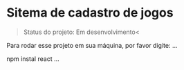 <h1>Sitema de cadastro de jogos</h1>

> Status do projeto: Em desenvolvimento<

Para rodar esse projeto em sua máquina, por favor digite:
...

npm instal react
...
